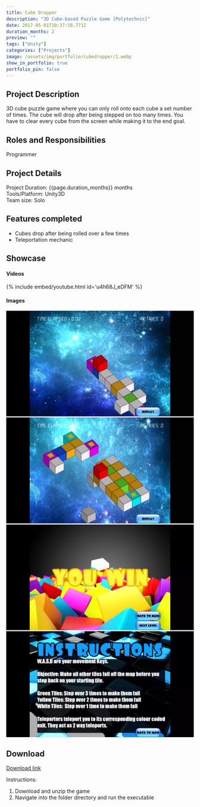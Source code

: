 ```yaml
---
title: Cube Dropper 
description: "3D Cube-based Puzzle Game [Polytechnic]"
date: 2017-05-01T10:37:58.771Z
duration_months: 2
preview: ""
tags: ["Unity"]
categories: ["Projects"]
image: /assets/img/portfolio/cubedropper/1.webp
show_in_portfolio: true
portfolio_pin: false
---
```


## **Project Description**
3D cube puzzle game where you can only roll onto each cube a set number of times. The cube will drop after being stepped on too many times. You have to clear every cube from the screen while making it to the end goal.

## **Roles and Responsibilities**
Programmer  

## **Project Details**
Project Duration: {{page.duration_months}} months  
Tools/Platform: Unity3D  
Team size: Solo  

## Features completed  
- Cubes drop after being rolled over a few times
- Teleportation mechanic

## **Showcase**
#### Videos  
{% include embed/youtube.html id='u4h68J_eDFM' %}  

#### Images  
![](/assets/img/portfolio/cubedropper/1.webp)  
![](/assets/img/portfolio/cubedropper/3.webp)  
![](/assets/img/portfolio/cubedropper/4.webp)  
![](/assets/img/portfolio/cubedropper/2.webp)  

## **Download**
[Download link](https://drive.google.com/file/d/1uokV0GjGyefO3MCDJhGYv6S-hZowpFYn/view?usp=drive_link)  

 Instructions:
 1. Download and unzip the game
 2. Navigate into the folder directory and run the executable


